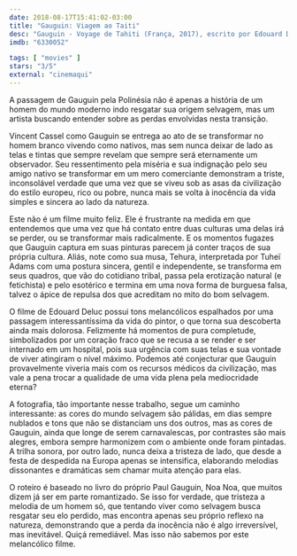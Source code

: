 ```yaml
---
date: 2018-08-17T15:41:02-03:00
title: "Gauguin: Viagem ao Taiti"
desc: "Gauguin - Voyage de Tahiti (França, 2017), escrito por Edouard Deluc, Etienne Comar, Thomas Lilti e Sarah Kaminsky baseados no livro de Paul Gauguin, dirigido por Edouard Deluc, com Vincent Cassel, Tuheï Adams, Malik Zidi. Crítica escrita para o site CinemAqui."
imdb: "6330052"

tags: [ "movies" ]
stars: "3/5"
external: "cinemaqui"
---
```

A passagem de Gauguin pela Polinésia não é apenas a história de um homem do mundo moderno indo resgatar sua origem selvagem, mas um artista buscando entender sobre as perdas envolvidas nesta transição.

Vincent Cassel como Gauguin se entrega ao ato de se transformar no homem branco vivendo como nativos, mas sem nunca deixar de lado as telas e tintas que sempre revelam que sempre será eternamente um observador. Seu ressentimento pela miséria e sua indignação pelo seu amigo nativo se transformar em um mero comerciante demonstram a triste, inconsolável verdade que uma vez que se viveu sob as asas da civilização do estilo europeu, rico ou pobre, nunca mais se volta à inocência da vida simples e sincera ao lado da natureza.

Este não é um filme muito feliz. Ele é frustrante na medida em que entendemos que uma vez que há contato entre duas culturas uma delas irá se perder, ou se transformar mais radicalmente. E os momentos fugazes que Gauguin captura em suas pinturas parecem já conter traços de sua própria cultura. Aliás, note como sua musa, Tehura, interpretada por Tuheï Adams com uma postura sincera, gentil e independente, se transforma em seus quadros, que vão do cotidiano tribal, passa pela erotização natural (e fetichista) e pelo esotérico e termina em uma nova forma de burguesa falsa, talvez o ápice de repulsa dos que acreditam no mito do bom selvagem.

O filme de Edouard Deluc possui tons melancólicos espalhados por uma passagem interessantíssima da vida do pintor, o que torna sua descoberta ainda mais dolorosa. Felizmente há momentos de pura completude, simbolizados por um coração fraco que se recusa a se render e ser internado em um hospital, pois sua urgência com suas telas e sua vontade de viver atingiram o nível máximo. Podemos até conjecturar que Gauguin provavelmente viveria mais com os recursos médicos da civilização, mas vale a pena trocar a qualidade de uma vida plena pela mediocridade eterna?

A fotografia, tão importante nesse trabalho, segue um caminho interessante: as cores do mundo selvagem são pálidas, em dias sempre nublados e tons que não se distanciam uns dos outros, mas as cores de Gauguin, ainda que longe de serem carnavalescas, por contrastes são mais alegres, embora sempre harmonizem com o ambiente onde foram pintadas. A trilha sonora, por outro lado, nunca deixa a tristeza de lado, que desde a festa de despedida na Europa apenas se intensifica, elaborando melodias dissonantes e dramáticas sem chamar muita atenção para elas.

O roteiro é baseado no livro do próprio Paul Gauguin, Noa Noa, que muitos dizem já ser em parte romantizado. Se isso for verdade, que tristeza a melodia de um homem só, que tentando viver como selvagem busca resgatar seu elo perdido, mas encontra apenas seu próprio reflexo na natureza, demonstrando que a perda da inocência não é algo irreversível, mas inevitável. Quiçá remediável. Mas isso não sabemos por este melancólico filme.
